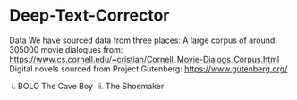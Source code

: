 # Deep-Text-Corrector

Data
We have sourced data from three places:
A large corpus of around 305000 movie dialogues from: https://www.cs.cornell.edu/~cristian/Cornell_Movie-Dialogs_Corpus.html
Digital novels sourced from Project Gutenberg: https://www.gutenberg.org/

 i. BOLO The Cave Boy
 ii. The Shoemaker
